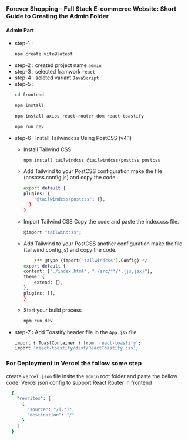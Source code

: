 ### Forever Shopping – Full Stack E-commerce Website: Short Guide to Creating the Admin Folder

#### Admin Part
- step-1 : 
    ```sh
    npm create vite@latest 
    ```
- step-2 : created project name `admin` 
- step-3 : selected framwork `react`
- step-4 : seleted variant `JavaScript`
- step-5 : 
    ```sh
    cd frontend
    ```
    ```sh
    npm install
    ```
    ```sh
    npm install axios react-router-dom react-toastify

    ```
    ```sh
    npm run dev
    ```
- step-6 : Install Tailwindcss Using PostCSS (v4.1)
  - Install Tailwind CSS
    ```sh
    npm install tailwindcss @tailwindcss/postcss postcss
    ```

  - Add Tailwind to your PostCSS configuration make the file (postcss.config.js) and copy the code .
    ```sh
    export default {
    plugins: {
        "@tailwindcss/postcss": {},
      }
    }
    ```
  - Import Tailwind CSS Copy the code and paste the index.css file.

    ```sh
    @import "tailwindcss";
    ```
  - Add Tailwind to your PostCSS another configuration make the file (tailwind.config.js) and copy the code.
    ```sh
        /** @type {import('tailwindcss').Config} */
    export default {
    content: ["./index.html", "./src/**/*.{js,jsx}"],
    theme: {
        extend: {},
    },
    plugins: [],
    }
    ```
  - Start your build process

    ```sh
    npm run dev
    ```
- step-7 : Add Toastify header file in the `App.jsx` file 
    ```sh
    import { ToastContainer } from 'react-toastify';
    import 'react-toastify/dist/ReactToastify.css';
    ```




     

### For Deployment in Vercel the follow some step
create `vercel.json` file insite the `admin` root folder and paste the bellow code.
Vercel json config to support React Router in frontend

```bash
  {
    "rewrites": [
      {
        "source": "/(.*)",
        "destination": "/"
      }
    ]
  }
```
